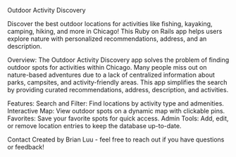 Outdoor Activity Discovery 

Discover the best outdoor locations for activities like fishing, kayaking, camping, hiking, and more in Chicago! This Ruby on Rails app helps users explore nature with personalized recommendations, address, and an description.

Overview:
The Outdoor Activity Discovery app solves the problem of finding outdoor spots for activities within Chicago. Many people miss out on nature-based adventures due to a lack of centralized information about parks, campsites, and activity-friendly areas. This app simplifies the search by providing curated recommendations, address, description, and activities. 

Features:
Search and Filter: Find locations by activity type and admenities.
Interactive Map: View outdoor spots on a dynamic map with clickable pins. 
Favorites: Save your favorite spots for quick access.
Admin Tools: Add, edit, or remove location entries to keep the database up-to-date. 

Contact
Created by Brian Luu - feel free to reach out if you have questions or feedback!
